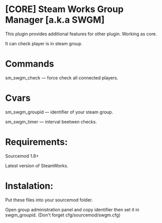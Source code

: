 # [CORE] Steam Works Group Manager [a.k.a SWGM]

This plugin provides additional features for other plugin. Working as core.

It can check player is in steam group.

# Commands
sm_swgm_check — force check all connected players.


# Cvars
sm_swgm_groupid — identifier of your steam group.

sm_swgm_timer — interval beetwen checks.

# Requirements:
Sourcemod 1.8+

Latest version of SteamWorks.

# Instalation:
Put these files into your sourcemod folder.

Open group administration panel and copy identifier then set it in swgm_groupid. (Don't forget cfg/sourcemod/swgm.cfg)
